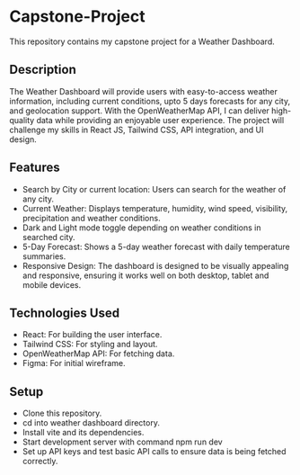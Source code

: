 # Capstone-Project

This repository contains my capstone project for a Weather Dashboard.

## Description
The Weather Dashboard will provide users with easy-to-access weather information, including current conditions, upto 5 days forecasts for any city, and geolocation support. With the OpenWeatherMap API, I can deliver high-quality data while providing an enjoyable user experience. The project will challenge my skills in React JS, Tailwind CSS, API integration, and UI design.


## Features
- Search by City or current location: Users can search for the weather of any city.
- Current Weather: Displays temperature, humidity, wind speed, visibility,            precipitation and weather conditions.
- Dark and Light mode toggle depending on weather conditions in searched city.
- 5-Day Forecast: Shows a 5-day weather forecast with daily temperature summaries.
- Responsive Design: The dashboard is designed to be visually appealing and responsive, ensuring it works well on both desktop, tablet and mobile devices.


## Technologies Used
- React: For building the user interface.
- Tailwind CSS: For styling and layout.
- OpenWeatherMap API: For fetching data.
- Figma: For initial wireframe.


## Setup
- Clone this repository.
- cd into weather dashboard directory.
- Install vite and its dependencies.
- Start development server with command npm run dev
- Set up API keys and test basic API calls to ensure data is being fetched correctly.

